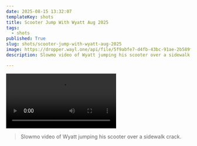 ```yaml
---
date: 2025-08-15 13:32:07
templateKey: shots
title: Scooter Jump With Wyatt Aug 2025
tags:
  - shots
published: True
slug: shots/scooter-jump-with-wyatt-aug-2025
image: https://dropper.wayl.one/api/file/5f9abfe7-d4fb-43bc-91ae-2b589f94e177.mp4
description: Slowmo video of Wyatt jumping his scooter over a sidewalk crack.

---
```


![Scooter Jump with Wyatt Aug 2025](https://dropper.wayl.one/api/file/5f9abfe7-d4fb-43bc-91ae-2b589f94e177.mp4)

> Slowmo video of Wyatt jumping his scooter over a sidewalk crack.
